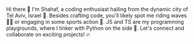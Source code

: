 Hi there 👋 
I'm Shahaf, a coding enthusiast hailing from the dynamic city of Tel Aviv, Israel 🌆. 
Besides crafting code, you'll likely spot me riding waves 🏄‍♂️ or engaging in some sports action 🏀. JS and TS are my programming playgrounds, where I tinker with Python on the side 🐍. 
Let's connect and collaborate on exciting projects! 🔥
<!--
**ShahafPinto/ShahafPinto** is a ✨ _special_ ✨ repository because its `README.md` (this file) appears on your GitHub profile.

Here are some ideas to get you started:

- 🔭 I’m currently working on ...
- 🌱 I’m currently learning ...
- 👯 I’m looking to collaborate on ...
- 🤔 I’m looking for help with ...
- 💬 Ask me about ...
- 📫 How to reach me: ...
- 😄 Pronouns: ...
- ⚡ Fun fact: ...
-->
